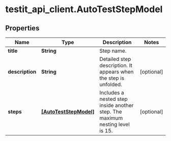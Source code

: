 # testit_api_client.AutoTestStepModel

## Properties

Name | Type | Description | Notes
------------ | ------------- | ------------- | -------------
**title** | **String** | Step name. | 
**description** | **String** | Detailed step description. It appears when the step is unfolded. | [optional] 
**steps** | [**[AutoTestStepModel]**](AutoTestStepModel.md) | Includes a nested step inside another step. The maximum nesting level is 15. | [optional] 


